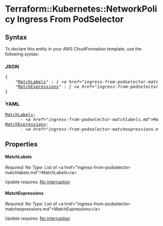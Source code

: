 # Terraform::Kubernetes::NetworkPolicy Ingress From PodSelector

## Syntax

To declare this entity in your AWS CloudFormation template, use the following syntax:

### JSON

<pre>
{
    "<a href="#matchlabels" title="MatchLabels">MatchLabels</a>" : <i>[ &lt;a href=&#34;ingress-from-podselector-matchlabels.md&#34;&gt;MatchLabels&lt;/a&gt;, ... ]</i>,
    "<a href="#matchexpressions" title="MatchExpressions">MatchExpressions</a>" : <i>[ &lt;a href=&#34;ingress-from-podselector-matchexpressions.md&#34;&gt;MatchExpressions&lt;/a&gt;, ... ]</i>
}
</pre>

### YAML

<pre>
<a href="#matchlabels" title="MatchLabels">MatchLabels</a>: <i>
      - &lt;a href=&#34;ingress-from-podselector-matchlabels.md&#34;&gt;MatchLabels&lt;/a&gt;</i>
<a href="#matchexpressions" title="MatchExpressions">MatchExpressions</a>: <i>
      - &lt;a href=&#34;ingress-from-podselector-matchexpressions.md&#34;&gt;MatchExpressions&lt;/a&gt;</i>
</pre>

## Properties

#### MatchLabels

_Required_: No
_Type_: List of &lt;a href=&#34;ingress-from-podselector-matchlabels.md&#34;&gt;MatchLabels&lt;/a&gt;

_Update requires_: [No interruption](https://docs.aws.amazon.com/AWSCloudFormation/latest/UserGuide/using-cfn-updating-stacks-update-behaviors.html#update-no-interrupt)

#### MatchExpressions

_Required_: No
_Type_: List of &lt;a href=&#34;ingress-from-podselector-matchexpressions.md&#34;&gt;MatchExpressions&lt;/a&gt;

_Update requires_: [No interruption](https://docs.aws.amazon.com/AWSCloudFormation/latest/UserGuide/using-cfn-updating-stacks-update-behaviors.html#update-no-interrupt)

